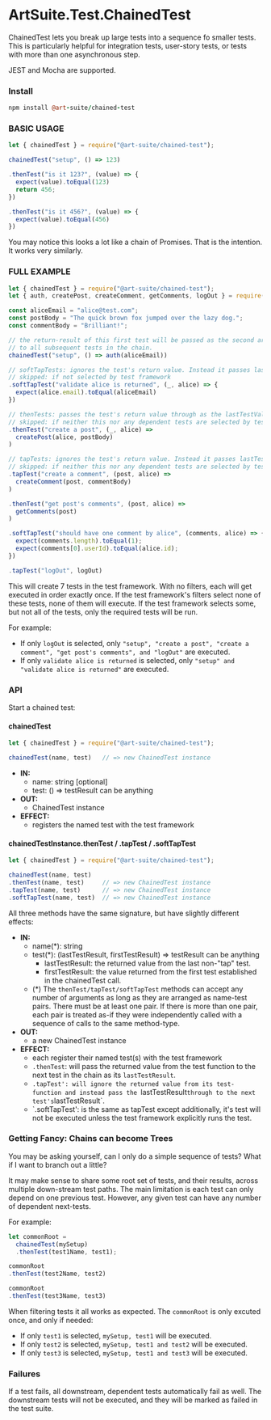 # ArtSuite.Test.ChainedTest

ChainedTest lets you break up large tests into a sequence fo smaller tests. This is particularly helpful for integration tests, user-story tests, or tests with more than one asynchronous step.

JEST and Mocha are supported.

### Install

```coffeescript
npm install @art-suite/chained-test
```

### BASIC USAGE

```javascript
let { chainedTest } = require("@art-suite/chained-test");

chainedTest("setup", () => 123)

.thenTest("is it 123?", (value) => {
  expect(value).toEqual(123)
  return 456;
})

.thenTest("is it 456?", (value) => {
  expect(value).toEqual(456)
})
```

You may notice this looks a lot like a chain of Promises. That is the intention. It works very similarly.

### FULL EXAMPLE

```javascript
let { chainedTest } = require("@art-suite/chained-test");
let { auth, createPost, createComment, getComments, logOut } = require("../myApp");

const aliceEmail = "alice@test.com";
const postBody = "The quick brown fox jumped over the lazy dog.";
const commentBody = "Brilliant!";

// the return-result of this first test will be passed as the second argument
// to all subsequent tests in the chain.
chainedTest("setup", () => auth(aliceEmail))

// softTapTests: ignores the test's return value. Instead it passes lastTestValue through.
// skipped: if not selected by test framework
.softTapTest("validate alice is returned", (_, alice) => {
  expect(alice.email).toEqual(aliceEmail)
})

// thenTests: passes the test's return value through as the lastTestValue for the next test
// skipped: if neither this nor any dependent tests are selected by test framework
.thenTest("create a post", (_, alice) =>
  createPost(alice, postBody)
)

// tapTests: ignores the test's return value. Instead it passes lastTestValue through.
// skipped: if neither this nor any dependent tests are selected by test framework
.tapTest("create a comment", (post, alice) =>
  createComment(post, commentBody)
)

.thenTest("get post's comments", (post, alice) =>
  getComments(post)
)

.softTapTest("should have one comment by alice", (comments, alice) => {
  expect(comments.length).toEqual(1);
  expect(comments[0].userId).toEqual(alice.id);
})

.tapTest("logOut", logOut)
```

This will create 7 tests in the test framework. With no filters, each will get executed in order exactly once. If the test framework's filters select none of these tests, none of them will execute. If the test framework selects some, but not all of the tests, only the required tests will be run.

For example:

- If only `logOut` is selected, only `"setup", "create a post", "create a comment", "get post's comments", and "logOut"` are executed.
- If only `validate alice is returned` is selected, only `"setup" and "validate alice is returned"` are executed.

### API

Start a chained test:

#### chainedTest

```javascript
let { chainedTest } = require("@art-suite/chained-test");

chainedTest(name, test)   // => new ChainedTest instance
```

- **IN:**
  - name: string [optional]
  - test: () => testResult can be anything
- **OUT:**
  - ChainedTest instance
- **EFFECT:**
  - registers the named test with the test framework

#### chainedTestInstance.thenTest / .tapTest / .softTapTest

```javascript
let { chainedTest } = require("@art-suite/chained-test");

chainedTest(name, test)
.thenTest(name, test)     // => new ChainedTest instance
.tapTest(name, test)      // => new ChainedTest instance
.softTapTest(name, test)  // => new ChainedTest instance
```

All three methods have the same signature, but have slightly different effects:

- **IN:**
  - name(*): string
  - test(*): (lastTestResult, firstTestResult) => testResult can be anything
    - lastTestResult: the returned value from the last non-"tap" test.
    - firstTestResult: the value returned from the first test established in the chainedTest call.
  - (*) The `thenTest/tapTest/softTapTest` methods can accept any number of arguments as long as they are arranged as name-test pairs. There must be at least one pair. If there is more than one pair, each pair is treated as-if they were independently called with a sequence of calls to the same method-type.
- **OUT:**
  - a new ChainedTest instance
- **EFFECT:**
  - each register their named test(s) with the test framework
  - `.thenTest`: will pass the returned value from the test function to the next test in the chain as its `lastTestResult`.
  - `.tapTest': will ignore the returned value from its test-function and instead pass the `lastTestResult` through to the next test's `lastTestResult`.
  - `.softTapTest': is the same as tapTest except additionally, it's test will not be executed unless the test framework explicitly runs the test.

### Getting Fancy: Chains can become Trees

You may be asking yourself, can I only do a simple sequence of tests? What if I want to branch out a little?

It may make sense to share some root set of tests, and their results, across multiple down-stream test paths. The main limitation is each test can only depend on one previous test. However, any given test can have any number of dependent next-tests.

For example:
```javascript
let commonRoot =
  chainedTest(mySetup)
  .thenTest(test1Name, test1);

commonRoot
.thenTest(test2Name, test2)

commonRoot
.thenTest(test3Name, test3)
```

When filtering tests it all works as expected. The `commonRoot` is only excuted once, and only if needed:

- If only `test1` is selected, `mySetup, test1` will be executed.
- If only `test2` is selected, `mySetup, test1 and test2` will be executed.
- If only `test3` is selected, `mySetup, test1 and test3` will be executed.

### Failures

If a test fails, all downstream, dependent tests automatically fail as well. The downstream tests will not be executed, and they will be marked as failed in the test suite.